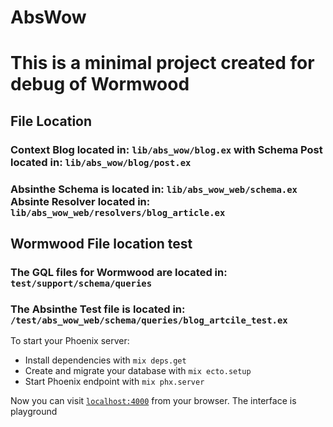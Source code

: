 # AbsWow

# This is a minimal project created for debug of Wormwood

## File Location

### Context Blog located in: `lib/abs_wow/blog.ex` with Schema Post located in: `lib/abs_wow/blog/post.ex`

### Absinthe Schema is located in: `lib/abs_wow_web/schema.ex` Absinte Resolver located in: `lib/abs_wow_web/resolvers/blog_article.ex`

## Wormwood File location test

### The GQL files for Wormwood are located in: `test/support/schema/queries`

### The Absinthe Test file is located in: `/test/abs_wow_web/schema/queries/blog_artcile_test.ex`

To start your Phoenix server:

- Install dependencies with `mix deps.get`
- Create and migrate your database with `mix ecto.setup`
- Start Phoenix endpoint with `mix phx.server`

Now you can visit [`localhost:4000`](http://localhost:4000/api/graphqil) from your browser.
The interface is playground
